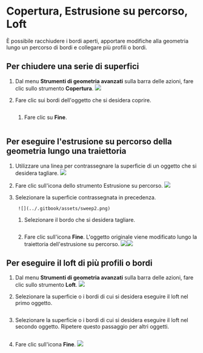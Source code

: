 # Copertura, Estrusione su percorso, Loft

È possibile racchiudere i bordi aperti, apportare modifiche alla geometria lungo un percorso di bordi e collegare più profili o bordi.

## Per chiudere una serie di superfici

1. Dal menu **Strumenti di geometria avanzati** sulla barra delle azioni, fare clic sullo strumento **Copertura**. ![](<../.gitbook/assets/cover-tool (1).png>)
2.  Fare clic sui bordi dell'oggetto che si desidera coprire.

    <img src="../.gitbook/assets/cover_tool1.png" alt="" data-size="original">

    1.  Fare clic su **Fine**.

        <img src="../.gitbook/assets/guid-e23d787e-5f90-4de1-b690-03306f0cb4b2-low (1) (1) (2).png" alt="" data-size="original"><img src="../.gitbook/assets/cover-finish.PNG" alt="" data-size="original">

## Per eseguire l'estrusione su percorso della geometria lungo una traiettoria

1. Utilizzare una linea per contrassegnare la superficie di un oggetto che si desidera tagliare. ![](../.gitbook/assets/sweep.png)
2. Fare clic sull'icona dello strumento Estrusione su percorso. ![](<../.gitbook/assets/sweep-tool (1).png>)
3.  Selezionare la superficie contrassegnata in precedenza.

    ```
     ![](../.gitbook/assets/sweep2.png) 
    ```

    1.  Selezionare il bordo che si desidera tagliare.

        <img src="../.gitbook/assets/sweep3.png" alt="" data-size="original">
    2. Fare clic sull'icona **Fine**. L'oggetto originale viene modificato lungo la traiettoria dell'estrusione su percorso. ![](../.gitbook/assets/sweep4.png)![](<../.gitbook/assets/guid-e23d787e-5f90-4de1-b690-03306f0cb4b2-low (1) (1) (1).png>)

## Per eseguire il loft di più profili o bordi

1. Dal menu **Strumenti di geometria avanzati** sulla barra delle azioni, fare clic sullo strumento **Loft**. ![](<../.gitbook/assets/loft-tool (1).png>)
2.  Selezionare la superficie o i bordi di cui si desidera eseguire il loft nel primo oggetto.

    <img src="../.gitbook/assets/loft1.png" alt="" data-size="original">
3.  Selezionare la superficie o i bordi di cui si desidera eseguire il loft nel secondo oggetto. Ripetere questo passaggio per altri oggetti.

    <img src="../.gitbook/assets/loft2.png" alt="" data-size="original">
4.  Fare clic sull'icona **Fine**. ![](<../.gitbook/assets/guid-e23d787e-5f90-4de1-b690-03306f0cb4b2-low (1) (1) (2) (1).png>)

    <img src="../.gitbook/assets/loft3.png" alt="" data-size="original">
